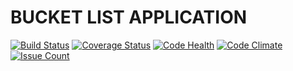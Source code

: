 # BUCKET LIST APPLICATION

[![Build Status](https://travis-ci.org/Sebuliba-Adrian/BucketListApplication.svg?branch=master)](https://travis-ci.org/Sebuliba-Adrian/BucketListApplication)
[![Coverage Status](https://coveralls.io/repos/github/Sebuliba-Adrian/BucketListApplication/badge.svg?branch=master)](https://coveralls.io/github/Sebuliba-Adrian/BucketListApplication?branch=master)
[![Code Health](https://landscape.io/github/Sebuliba-Adrian/BucketListApplication/master/landscape.svg?style=flat)](https://landscape.io/github/Sebuliba-Adrian/BucketListApplication/master)
[![Code Climate](https://codeclimate.com/github/Sebuliba-Adrian/BucketListApplication/badges/gpa.svg)](https://codeclimate.com/github/Sebuliba-Adrian/BucketListApplication)
[![Issue Count](https://codeclimate.com/github/Sebuliba-Adrian/BucketListApplication/badges/issue_count.svg)](https://codeclimate.com/github/Sebuliba-Adrian/BucketListApplication)


